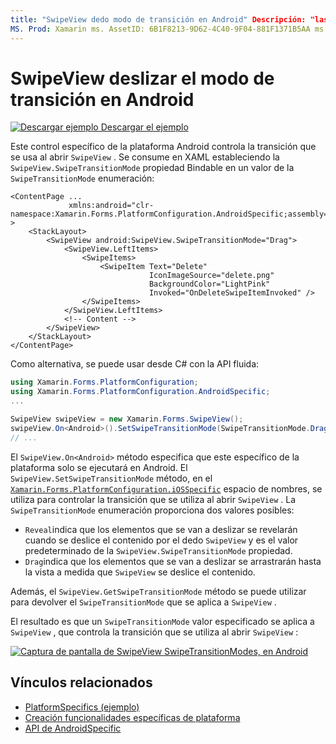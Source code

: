 ```yaml
---
title: "SwipeView dedo modo de transición en Android" Descripción: "las características específicas de la plataforma permiten consumir funcionalidad que solo está disponible en una plataforma específica, sin necesidad de implementar representadores o efectos personalizados. En este artículo se explica cómo consumir el específico de la plataforma Android que controla la transición que se usa al abrir un SwipeView.
MS. Prod: Xamarin ms. AssetID: 6B1F8213-9D62-4C40-9F04-881F1371B5AA ms. Technology: Xamarin-Forms Author: davidbritch ms. Author: dabritch ms. Date: 12/11/2019 no-LOC: [ Xamarin.Forms , Xamarin.Essentials ]
---
```


# <a name="swipeview-swipe-transition-mode-on-android"></a>SwipeView deslizar el modo de transición en Android

[![Descargar ejemplo](~/media/shared/download.png) Descargar el ejemplo](https://docs.microsoft.com/samples/xamarin/xamarin-forms-samples/userinterface-platformspecifics)

Este control específico de la plataforma Android controla la transición que se usa al abrir `SwipeView` . Se consume en XAML estableciendo la `SwipeView.SwipeTransitionMode` propiedad Bindable en un valor de la `SwipeTransitionMode` enumeración:

```xaml
<ContentPage ...
             xmlns:android="clr-namespace:Xamarin.Forms.PlatformConfiguration.AndroidSpecific;assembly=Xamarin.Forms.Core" >
    <StackLayout>
        <SwipeView android:SwipeView.SwipeTransitionMode="Drag">
            <SwipeView.LeftItems>
                <SwipeItems>
                    <SwipeItem Text="Delete"
                               IconImageSource="delete.png"
                               BackgroundColor="LightPink"
                               Invoked="OnDeleteSwipeItemInvoked" />
                </SwipeItems>
            </SwipeView.LeftItems>
            <!-- Content -->
        </SwipeView>
    </StackLayout>
</ContentPage>
```

Como alternativa, se puede usar desde C# con la API fluida:

```csharp
using Xamarin.Forms.PlatformConfiguration;
using Xamarin.Forms.PlatformConfiguration.AndroidSpecific;
...

SwipeView swipeView = new Xamarin.Forms.SwipeView();
swipeView.On<Android>().SetSwipeTransitionMode(SwipeTransitionMode.Drag);
// ...
```

El `SwipeView.On<Android>` método especifica que este específico de la plataforma solo se ejecutará en Android. El `SwipeView.SetSwipeTransitionMode` método, en el [`Xamarin.Forms.PlatformConfiguration.iOSSpecific`](xref:Xamarin.Forms.PlatformConfiguration.iOSSpecific) espacio de nombres, se utiliza para controlar la transición que se utiliza al abrir `SwipeView` . La `SwipeTransitionMode` enumeración proporciona dos valores posibles:

- `Reveal`indica que los elementos que se van a deslizar se revelarán cuando se deslice el contenido por el dedo `SwipeView` y es el valor predeterminado de la `SwipeView.SwipeTransitionMode` propiedad.
- `Drag`indica que los elementos que se van a deslizar se arrastrarán hasta la vista a medida que `SwipeView` se deslice el contenido.

Además, el `SwipeView.GetSwipeTransitionMode` método se puede utilizar para devolver el `SwipeTransitionMode` que se aplica a `SwipeView` .

El resultado es que un `SwipeTransitionMode` valor especificado se aplica a `SwipeView` , que controla la transición que se utiliza al abrir `SwipeView` :

[![Captura de pantalla de SwipeView SwipeTransitionModes, en Android](swipeview-swipetransitionmode-images/swipetransitionmode.png "SwipeTransitionModes en Android")](swipeview-swipetransitionmode-images/swipetransitionmode-large.png#lightbox "SwipeTransitionModes en Android")

## <a name="related-links"></a>Vínculos relacionados

- [PlatformSpecifics (ejemplo)](https://docs.microsoft.com/samples/xamarin/xamarin-forms-samples/userinterface-platformspecifics)
- [Creación funcionalidades específicas de plataforma](~/xamarin-forms/platform/platform-specifics/index.md#creating-platform-specifics)
- [API de AndroidSpecific](xref:Xamarin.Forms.PlatformConfiguration.AndroidSpecific)

